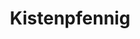 ---
title: "Kistenpfennig"
url: /unterschleissheim/kistenpfennig-suedliche-ingolstaedter-strasse/
shop: Bäckerei
---